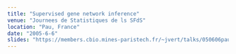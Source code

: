 ```yaml
---
title: "Supervised gene network inference"
venue: "Journees de Statistiques de ls SFdS"
location: "Pau, France"
date: "2005-6-6"
slides: "https://members.cbio.mines-paristech.fr/~jvert/talks/050606pau/pau.pdf"
---
```

